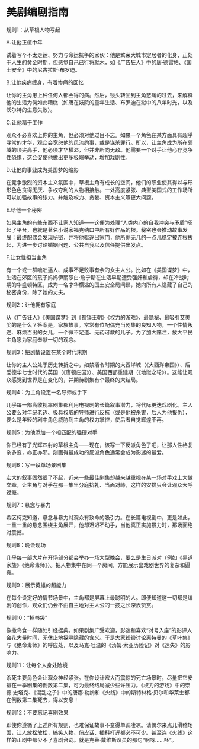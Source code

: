 # 美剧编剧指南

规则1：从草根人物写起 

A.让他正值中年 

试着写个不太走运、努力与命运抗争的家伙：他是繁荣大城市定居者的化身，正处于人生的黄金时期，但感觉自己已行将就木，如《广告狂人》中的唐·德雷帕、《国土安全》中的尼古拉斯·布罗迪。 

B.让他疾病缠身，有着惨痛的回忆 

让你的主角患上种任何人都会得的病。然后，镜头转回到主角悲痛的过去，来解释他的生活为何如此糟糕（如唐在妓院的童年生活、布罗迪在狱中的八年时光，以及沃尔特的生意失败）。 

C.让他精于工作 

观众不必喜欢上你的主角，但必须对他过目不忘。如果一个角色在某方面具有超乎寻常的才华，观众会宽恕他的风流韵事，或是谋杀罪行。所以，让主角成为所在领域的顶尖高手，他必须才华横溢，但并非所向无敌。他需要一个对手让他心存竞争性恐惧，这会促使他做出更多极端举动，增加戏剧性。 

D.让他的事业成为美国梦的缩影 

在竞争激烈的资本主义氛围中，草根主角有成长的空间，他们的职业使其得以与形形色色贪得无厌、争权夺利的人物相接触。一处高度紧张、典型美国式的工作场所可以加强故事的张力。并触及权力、贪婪、资本主义等更大问题。 

E.给他一个秘密 

如果主角的有些东西不让家人知道——这便为处理“人类内心的自我冲突与矛盾”搭起了平台，也就是著名小说家福克纳口中所有好作品的根。秘密也会推动故事发展：最终配偶会发现秘密，并将他驱逐出家门，他所剩无几的一点儿稳定被连根拔起，为进一步讨论婚姻问题、公共自我以及信任提供出发点。 

F.让女性担当主角 

有一个或一群咄咄逼人、成事不足败事有余的女主人公。比如在《美国谍梦》中，生活在郊区的孩子妈妈伊丽莎白·詹宁斯在生活早期遭受强奸和虐待，却在冷战时期的华盛顿特区，成为一名才华横溢的国土安全局间谍，她向所有人隐藏了自己的秘密身份，除了她的丈夫。 

规则2：让他拥有家庭 

从《广告狂人》《美国谍梦》到《都铎王朝》《权力的游戏》，最隐秘、最吸引艾美奖的是什么？答案是，家族故事。常常有位配偶充当剧集的良知人物，一个性情叛逆、麻烦百出的女儿，一个微不足道、无药可救的儿子。为了加大赌注，放大平民主角愿为家庭奉献一切的观念。 

规则3：把剧情设置在某个时代末期 

让你的主人公处于历史转折之中，如禁酒令时期的大西洋城（《大西洋帝国》）、后爱德华七世时代的英国（《唐顿庄园》）、美国西部重建期（《地狱之轮》）。这能让观众感觉到世界是在变化的，并期待剧集有个最终的大结局。 

规则4：为主角设定一名导师或手下 

几乎每一部高收视率剧集都利用电视剧的长篇叙事潜力，将代际更迭戏剧化。主人公要么对年纪老迈、极具权威的导师进行反抗（或是他被杀害，后人为他报仇），要么是年轻的剧中角色威胁到主角的权力掌控，使后者自觉辉煌不再。 

规则5：为他添加一个相匹配的强硬对手 

你已经有了光辉四射的草根主角——现在，该写一下反派角色了吧，让那人性格复杂多变，亦正亦邪。刻画得最成功的反派角色通常会成为影迷的最爱。 

规则6：写一段单场景剧集 

宏大的叙事固然很了不起，近来一些最佳剧集却越来越重视在某一场对手戏上大做文章，让主角与对手在那一集里分庭抗礼、当面对峙，这样的安排只会让观众大呼过瘾。 

规则7：悬念与暴力 

希区柯克知道，悬念与暴力对观众有致命的吸引力。在长篇电视剧中，更是如此，一重一重的悬念围绕主角展开，他却迟迟不动手，当他真正实施暴力时，那场面绝对震撼。 

规则8：晚会现场 

几乎每一部大片在开场部分都会举办一场大型晚会，要么是生日派对（例如《黑道家族》《绝命毒师》）。把人物集中在同一个房间，方能展示出戏剧世界的复杂和逼真。 

规则9：展示英雄的超能力 

在每个设定好的情节场景中，主角都是屏幕上最聪明的人。即便知道这一切都是编剧的创作，观众们仍会不由自主地对主人公的一技之长深表赞赏。 

规则10：“掉书袋” 

像撒鸟食一样随处引经据典。如果剧集广受欢迎，影迷和喜欢“对号入座”的影评人会花大量时间，无休止地探寻隐藏的含义。于是大家纷纷讨论惠特曼的《草叶集》与《绝命毒师》的呼应处，以及马克·吐温的《汤姆·索亚历险记》对《迷失》的影响力。 

规则11：让每个人身处险境 

杀死主要角色会让观众神经紧张。在你设计宏大而震惊的死亡场景时，尽量把它安排在一季剧集的倒数第二集，可为最终结局减少些许压力。《权力的游戏》中的奈德·史塔克、《混乱之子》中的唐娜·勒纳和《火线》中的斯特林格·贝尔和华莱士都在倒数第二集死去，得以安息！ 

规则12：不要忘记喜剧效果 

即使你遵循了上述所有规则，也难保证故事不变得单调凄凉。请偶尔来点儿滑稽场面，让人放松放松，搞笑人物、俏皮话、插科打诨都必不可少。甚至连《火线》这样的正剧中都少不了喜剧台词。就是克莱·戴维斯议员的那句“啊呀……呸”。